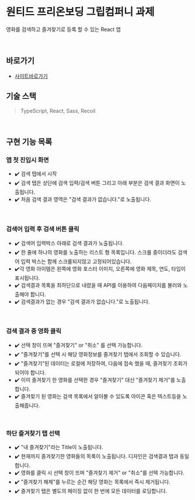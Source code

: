 # 원티드 프리온보딩 그립컴퍼니 과제

영화를 검색하고 즐겨찾기로 등록 할 수 있는 React 앱

<br>

## 바로가기
- [사이트바로가기](https://grip-solo.netlify.app/)

## 기술 스택

> TypeScript, React, Sass, Recoil

<br>

## 구현 기능 목록

### 앱 첫 진입시 화면

- ✔️ 검색 탭에서 시작
- ✔️ 검색 탭은 상단에 검색 입력/검색 버튼 그리고 아래 부분은 검색 결과 화면이 노출됩니다.
- ✔️ 처음 검색 결과 영역은 "검색 결과가 없습니다."로 노출됩니다.

<br>

### 검색어 입력 후 검색 버튼 클릭

- ✔️ 검색어 입력박스 아래로 검색 결과가 노출됩니다.
- ✔️ 한 줄에 하나의 영화를 노출하는 리스트 형 목록입니다. 스크롤 중이더라도 검색어 입력 박스는 함께 스크롤되지않고 고정되어있습니다.
- ✔️각 영화 아이템은 왼쪽에 영화 포스터 이미지, 오른쪽에 영화 제목, 연도, 타입이 표시됩니다.
- ✔️ 검색결과 목록을 최하단으로 내렸을 때 API를 이용하여 다음페이지를 불러와 노출해야 합니다.
- ✔️ 검색결과가 없는 경우 "검색 결과가 없습니다."로 노출됩니다.

<br>

### 검색 결과 중 영화 클릭

- ✔️ 선택 창이 뜨며 "즐겨찾기" or "취소" 를 선택 가능합니다.
- ✔️ "즐겨찾기"를 선택 시 해당 영화정보를 즐겨찾기 탭에서 조회할 수 있습니다.
- ✔️ "즐겨찾기"된 데이터는 로컬에 저장하여, 다음에 접속 했을 때, 즐겨찾기 조회가 되어야 합니다.
- ✔️ 이미 즐겨찾기 한 영화를 선택한 경우 "즐겨찾기" 대신 "즐겨찾기 제거"를 노출합니다.
- ✔️ 즐겨찾기 된 영화는 검색 목록에서 알아볼 수 있도록 아이콘 혹은 텍스트등을 노출해줍니다.

<br>

### 하단 즐겨찾기 탭 선택

- ✔️ "내 즐겨찾기"라는 Title이 노출됩니다.
- ✔️ 현재까지 즐겨찾기한 영화들의 목록이 노출됩니다. 디자인은 검색결과 탭과 동일합니다.
- ✔️ 영화를 클릭 시 선택 창이 뜨며 "즐겨찾기 제거" or "취소"를 선택 가능합니다.
- ✔️ "즐겨찾기 해제"를 누르는 순간 해당 영화는 목록에서 즉시 제거됩니다.
- ✔️ 즐겨찾기 탭은 별도의 페이징 없이 한 번에 모든 데이터를 로딩합니다.
